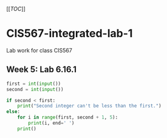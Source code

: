 [[_TOC_]]

# CIS567-integrated-lab-1
Lab work for class CIS567

## Week 5: Lab 6.16.1
```python
first = int(input())
second = int(input())

if second < first:
    print("Second integer can't be less than the first.")
else:
    for i in range(first, second + 1, 5):
        print(i, end=' ')
    print()
```
